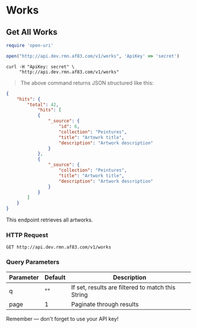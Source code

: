 # Works

## Get All Works

```ruby
require 'open-uri'

open("http://api.dev.rmn.af83.com/v1/works", 'ApiKey' => 'secret')
```


```shell
curl -H "ApiKey: secret" \
     "http://api.dev.rmn.af83.com/v1/works"
```

> The above command returns JSON structured like this:

```json
{
    "hits": {
        "total": 42,
            "hits": [
            {
                "_source": {
                    "id": 6,
                    "collection": "Peintures",
                    "title": "Artowrk title",
                    "description": "Artwork description"
                }
            },
            {
                "_source": {
                    "collection": "Peintures",
                    "title": "Artwork title",
                    "description": "Artwork description"
                }
            }
        ]
    }
}
```

This endpoint retrieves all artworks.

### HTTP Request

`GET http://api.dev.rmn.af83.com/v1/works`

### Query Parameters

Parameter | Default | Description
--------- | ------- | -----------
q         | ""      | If set, results are filtered to match this String
page      | 1       | Paginate through results

<aside class="success">
Remember — don't forget to use your API key!
</aside>
